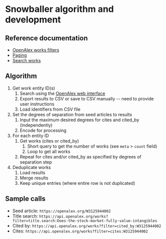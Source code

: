 # Snowballer algorithm and development

## Reference documentation
- [OpenAlex works filters](https://docs.openalex.org/api-entities/works/filter-works)
- [Paging](https://docs.openalex.org/how-to-use-the-api/get-lists-of-entities/paging)
- [Search works](https://docs.openalex.org/api-entities/works/search-works)

## Algorithm
1. Get work entity ID(s)
   1. Search using the [OpenAlex web interface](https://openalex.org/)
   1. Export results to CSV or save to CSV manually -- need to provide user instructions
   1. Load identifiers from CSV file
1. Set the degrees of separation from seed articles to results
	1. Input the maximum desired degrees for cites and cited_by (independently)
	1. Encode for processing
1. For each entity ID
   1. Get works (cites or cited_by)
      1. Short query to get the number of works (see `meta` > `count` field)
      1. Loop to get all works
   1. Repeat for cites and/or cited_by as specified by degrees of separation step
1. Deduplicate works
   1. Load results
   1. Merge results
   1. Keep unique entries (where entire row is not duplicated)

## Sample calls
- Seed article: `https://openalex.org/W3125944002`
- Title search: `https://api.openalex.org/works?filter=title.search:Does-the-stock-market-fully-value-intangibles`
- Cited by: `https://api.openalex.org/works?filter=cited_by:W3125944002`
- Cites: `https://api.openalex.org/works?filter=cites:W3125944002`
